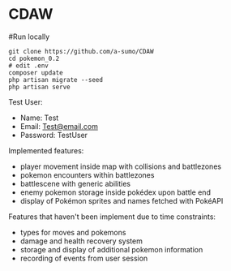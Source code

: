 # CDAW

#Run locally
```
git clone https://github.com/a-sumo/CDAW
cd pokemon_0.2
# edit .env
composer update
php artisan migrate --seed
php artisan serve 
```

Test User:
- Name: Test
- Email: Test@email.com
- Password: TestUser

Implemented features:

- player movement inside map with collisions and battlezones
- pokemon encounters within battlezones
- battlescene with generic abilities
- enemy pokemon storage inside pokédex upon battle end
- display of Pokémon sprites and names fetched with PokéAPI

Features that haven't been implement due to time constraints:

-  types for moves and pokemons
-  damage and health recovery system 
-  storage and display of additional pokemon information
-  recording of events from user session

